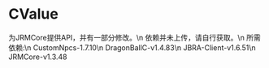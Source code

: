 # CValue
为JRMCore提供API，并有一部分修改。\n
依赖并未上传，请自行获取。\n
所需依赖:\n
CustomNpcs-1.7.10\n
DragonBallC-v1.4.83\n
JBRA-Client-v1.6.51\n
JRMCore-v1.3.48
